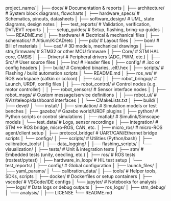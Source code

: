 project_name/
│
├── docs/                         # Documentation & reports
│   ├── architecture/             # System block diagrams, flowcharts
│   ├── hardware_specs/           # Schematics, pinouts, datasheets
│   ├── software_design/          # UML, state diagrams, design notes
│   ├── test_reports/             # Validation, verification, DVT/EVT reports
│   ├── setup_guides/             # Setup, flashing, bring-up guides
│   └── README.md
│
├── hardware/                     # Electrical & mechanical files
│   ├── schematics/               # Altium/KiCAD/etc
│   ├── pcb/                      # Layout files
│   ├── bom/                      # Bill of materials
│   └── cad/                      # 3D models, mechanical drawings
│
├── stm_firmware/                 # STM32 or other MCU firmware
│   ├── Core/                     # STM HAL core, CMSIS
│   ├── Drivers/                  # Peripheral drivers (ADC, PWM, etc.)
│   ├── Src/                      # User source files
│   ├── Inc/                      # Header files
│   ├── config/                   # .ioc or config headers
│   ├── build/                    # Compiled binaries, .elf/.hex
│   ├── scripts/                  # Flashing / build automation scripts
│   └── README.md
│
├── ros_ws/                       # ROS workspace (catkin or colcon)
│   ├── src/
│   │   ├── robot_bringup/        # Launch, URDF, config files
│   │   ├── robot_control/        # Control nodes (e.g. motor controller)
│   │   ├── robot_sensors/        # Sensor interface nodes
│   │   ├── robot_msgs/           # Custom message/service definitions
│   │   ├── robot_ui/             # RViz/teleop/dashboard interfaces
│   │   └── CMakeLists.txt
│   ├── build/
│   ├── devel/
│   └── install/
│
├── simulation/                   # Simulation models or test benches
│   ├── gazebo/                   # Gazebo world/URDF plugins
│   ├── python/                   # Python scripts or control simulations
│   ├── matlab/                   # Simulink/Simscape models
│   └── test_data/                # Logs, sensor recordings
│
├── integration/                  # STM <-> ROS bridge, micro-ROS, CAN, etc.
│   ├── micro_ros/                # micro-ROS agent/client setup
│   ├── protocol_bridge/          # UART/CAN/Ethernet bridge scripts
│   └── configs/
│
├── scripts/                      # Utilities (Python/bash)
│   ├── calibration_tools/
│   ├── data_logging/
│   ├── flashing_scripts/
│   └── visualization/
│
├── tests/                        # Unit & integration tests
│   ├── stm/                      # Embedded tests (unity, ceedling, etc.)
│   ├── ros/                      # ROS tests (rostest/pytest)
│   ├── hardware_in_loop/         # HIL test setup
│   └── test_reports/
│
├── config/                       # Global configuration
│   ├── launch_files/
│   ├── yaml_params/
│   └── calibration_data/
│
├── tools/                        # Helper tools, SDKs, scripts
│   ├── docker/                   # Dockerfiles or setup containers
│   ├── vscode/                   # VSCode/IDE configs
│   └── jupyter/                  # Notebooks for analysis
│
├── logs/                         # Data logs or debug outputs
│   ├── ros_logs/
│   ├── stm_debug/
│   └── analysis/
│
├── LICENSE
└── README.md
